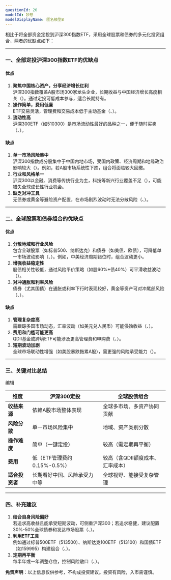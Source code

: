 ```yaml
---
questionId: 26
modelId: 妙想
modelDisplayName: 匿名模型B
---
```

相比于将全部资金定投到沪深300指数ETF，采用全球股票和债券的多元化投资组合，两者的优缺点如下：

---

### **一、全部定投沪深300指数ETF的优缺点**

#### **优点**

1. **聚焦中国核心资产，分享经济增长红利**  
    沪深300指数覆盖A股市场300家龙头企业，长期收益与中国经济增长高度相关（）。通过定投可低成本参与，适合长期持有。
2. **操作简单，费用低廉**  
    ETF交易灵活，管理费和交易成本低于主动基金（、）。
3. **流动性高**  
    沪深300ETF（如510300）是市场流动性最好的品种之一，便于随时买卖（、）。

#### **缺点**

1. **单一市场风险集中**  
    沪深300指数成分股集中于中国内地市场，受国内政策、经济周期和地缘政治影响较大（）。例如，若A股市场系统性下跌，组合将面临较大回撤。
2. **行业和风格单一**  
    沪深300以金融、消费等传统行业为主，科技等新兴行业覆盖不足（），可能错失全球成长性行业机会。
3. **缺乏对冲工具**  
    无债券或黄金等避险资产配置，在市场剧烈波动时无法分散风险（、）。

---

### **二、全球股票和债券组合的优缺点**

#### **优点**

1. **分散地域和行业风险**  
    包含全球股票（如标普500、纳斯达克）和债券（如美债、欧债），可降低单一市场波动影响（、）。例如，中美经济周期错位时，组合波动更小。
2. **增强收益稳定性**  
    股债相关性较低，通过风险平价策略（如股60%+债40%）可平滑收益波动（）。
3. **对冲通胀和利率风险**  
    债券（尤其国债）在通胀或利率下行时表现较好，黄金等资产可对冲尾部风险（、）。

#### **缺点**

1. **管理复杂度高**  
    需跟踪多国市场动态，汇率波动（如美元兑人民币）可能侵蚀收益（、）。
2. **费用和门槛可能更高**  
    QDII基金或跨境ETF可能涉及更高管理费和申购费（、）。
3. **短期波动加剧**  
    全球市场联动性增强（如美股暴跌拖累A股），需更强的风险承受能力（）。

---

### **三、关键对比总结**

编辑

|**维度**|**沪深300定投**|**全球股债组合**|
|---|---|---|
|**收益来源**|依赖A股市场整体表现|全球多市场、多资产协同贡献|
|**风险分散**|单一市场风险集中|地域、资产类别分散|
|**操作难度**|简单（一键定投）|较高（需定期再平衡）|
|**费用**|低（ETF管理费约0.15%-0.5%）|较高（含QDII额度成本、汇率成本）|
|**适合投资者**|长期看好中国、风险承受力中等|全球视野、能接受复杂管理|

---

### **四、补充建议**

1. **结合自身风险偏好**  
    若追求高收益且能承受短期波动，可侧重沪深300；若追求稳健，建议配置30%-50%全球债券和发达市场股票（、）。
2. **利用ETF工具**  
    例如通过标普500ETF（513500）、纳斯达克100ETF（513100）和国债ETF（如159995）构建组合（、）。
3. **定期再平衡**  
    每半年或一年调整仓位，控制风险敞口（、）。

**免责声明**：以上信息仅供参考，不构成投资建议。投资有风险，入市需谨慎。